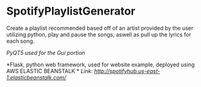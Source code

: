 # SpotifyPlaylistGenerator
Create a playlist recommended based off of an artist provided by the user utilizing python, play and pause the songs, aswell as pull up the lyrics for each song.

*PyQT5 used for the Gui portion*

*Flask, python web framework, used for website example, deployed using AWS ELASTIC BEANSTALK
*
*Link: http://spotifyhub.us-east-1.elasticbeanstalk.com/*
